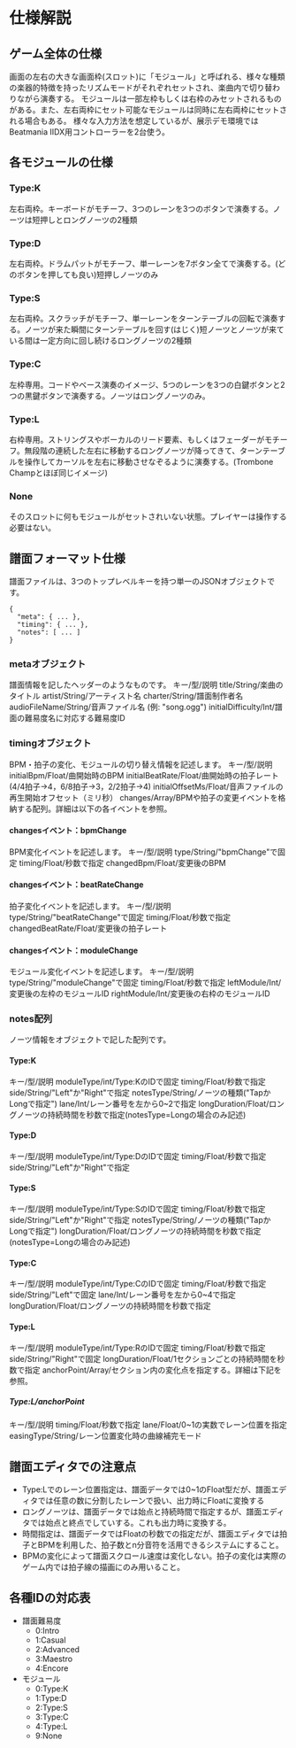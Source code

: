 # 仕様解説
## ゲーム全体の仕様
画面の左右の大きな画面枠(スロット)に「モジュール」と呼ばれる、様々な種類の楽器的特徴を持ったリズムモードがそれぞれセットされ、楽曲内で切り替わりながら演奏する。
モジュールは一部左枠もしくは右枠のみセットされるものがある。また、左右両枠にセット可能なモジュールは同時に左右両枠にセットされる場合もある。
様々な入力方法を想定しているが、展示デモ環境ではBeatmania IIDX用コントローラーを2台使う。
## 各モジュールの仕様
### Type:K
左右両枠。キーボードがモチーフ、3つのレーンを3つのボタンで演奏する。ノーツは短押しとロングノーツの2種類
### Type:D
左右両枠。ドラムパットがモチーフ、単一レーンを7ボタン全てで演奏する。(どのボタンを押しても良い)短押しノーツのみ
### Type:S
左右両枠。スクラッチがモチーフ、単一レーンをターンテーブルの回転で演奏する。ノーツが来た瞬間にターンテーブルを回す(はじく)短ノーツとノーツが来ている間は一定方向に回し続けるロングノーツの2種類
### Type:C
左枠専用。コードやベース演奏のイメージ、5つのレーンを3つの白鍵ボタンと2つの黒鍵ボタンで演奏する。ノーツはロングノーツのみ。
### Type:L
右枠専用。ストリングスやボーカルのリード要素、もしくはフェーダーがモチーフ。無段階の連続した左右に移動するロングノーツが降ってきて、ターンテーブルを操作してカーソルを左右に移動させなぞるように演奏する。(Trombone Champとほぼ同じイメージ)
### None
そのスロットに何もモジュールがセットされいない状態。プレイヤーは操作する必要はない。
## 譜面フォーマット仕様
譜面ファイルは、3つのトップレベルキーを持つ単一のJSONオブジェクトです。
```
{
  "meta": { ... },
  "timing": { ... },
  "notes": [ ... ]
}
```
### metaオブジェクト
譜面情報を記したヘッダーのようなものです。
キー/型/説明
title/String/楽曲のタイトル
artist/String/アーティスト名
charter/String/譜面制作者名
audioFileName/String/音声ファイル名 (例: "song.ogg")
initialDifficulty/Int/譜面の難易度名に対応する難易度ID
### timingオブジェクト
BPM・拍子の変化、モジュールの切り替え情報を記述します。
キー/型/説明
initialBpm/Float/曲開始時のBPM
initialBeatRate/Float/曲開始時の拍子レート(4/4拍子→4，6/8拍子→3，2/2拍子→4)
initialOffsetMs/Float/音声ファイルの再生開始オフセット（ミリ秒）
changes/Array/BPMや拍子の変更イベントを格納する配列。詳細は以下の各イベントを参照。
#### changesイベント：bpmChange
BPM変化イベントを記述します。
キー/型/説明
type/String/"bpmChange"で固定
timing/Float/秒数で指定
changedBpm/Float/変更後のBPM
#### changesイベント：beatRateChange
拍子変化イベントを記述します。
キー/型/説明
type/String/"beatRateChange"で固定
timing/Float/秒数で指定
changedBeatRate/Float/変更後の拍子レート
#### changesイベント：moduleChange
モジュール変化イベントを記述します。
キー/型/説明
type/String/"moduleChange"で固定
timing/Float/秒数で指定
leftModule/Int/変更後の左枠のモジュールID
rightModule/Int/変更後の右枠のモジュールID
### notes配列
ノーツ情報をオブジェクトで記した配列です。
#### Type:K
キー/型/説明
moduleType/int/Type:KのIDで固定
timing/Float/秒数で指定
side/String/"Left"か"Right"で指定
notesType/String/ノーツの種類("TapかLongで指定")
lane/Int/レーン番号を左から0~2で指定
longDuration/Float/ロングノーツの持続時間を秒数で指定(notesType=Longの場合のみ記述)
#### Type:D
キー/型/説明
moduleType/int/Type:DのIDで固定
timing/Float/秒数で指定
side/String/"Left"か"Right"で指定
#### Type:S
キー/型/説明
moduleType/int/Type:SのIDで固定
timing/Float/秒数で指定
side/String/"Left"か"Right"で指定
notesType/String/ノーツの種類("TapかLongで指定")
longDuration/Float/ロングノーツの持続時間を秒数で指定(notesType=Longの場合のみ記述)
#### Type:C
キー/型/説明
moduleType/int/Type:CのIDで固定
timing/Float/秒数で指定
side/String/"Left"で固定
lane/Int/レーン番号を左から0~4で指定
longDuration/Float/ロングノーツの持続時間を秒数で指定
#### Type:L
キー/型/説明
moduleType/int/Type:RのIDで固定
timing/Float/秒数で指定
side/String/"Right"で固定
longDuration/Float/1セクションごとの持続時間を秒数で指定
anchorPoint/Array/セクション内の変化点を指定する。詳細は下記を参照。
##### Type:L/anchorPoint
キー/型/説明
timing/Float/秒数で指定
lane/Float/0~1の実数でレーン位置を指定
easingType/String/レーン位置変化時の曲線補完モード
## 譜面エディタでの注意点
- Type:Lでのレーン位置指定は、譜面データでは0~1のFloat型だが、譜面エディタでは任意の数に分割したレーンで扱い、出力時にFloatに変換する
- ロングノーツは、譜面データでは始点と持続時間で指定するが、譜面エディタでは始点と終点でしていする。これも出力時に変換する。
- 時間指定は、譜面データではFloatの秒数での指定だが、譜面エディタでは拍子とBPMを利用した、拍子数とn分音符を活用できるシステムにすること。
- BPMの変化によって譜面スクロール速度は変化しない。拍子の変化は実際のゲーム内では拍子線の描画にのみ用いること。
## 各種IDの対応表
- 譜面難易度
  - 0:Intro
  - 1:Casual
  - 2:Advanced
  - 3:Maestro
  - 4:Encore
- モジュール
  - 0:Type:K
  - 1:Type:D
  - 2:Type:S
  - 3:Type:C
  - 4:Type:L
  - 9:None